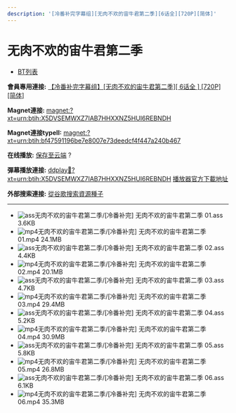 ```yaml
---
description: '[冷番补完字幕组][无肉不欢的宙牛君第二季][6话全][720P][简体]'
---
```


# 无肉不欢的宙牛君第二季

* [BT列表](https://share.dmhy.org/topics/view/437952_6_720P.html#tabs-1)

**會員專用連接:** [【冷番补完字幕组】\[无肉不欢的宙牛君第二季\]\[ 6话全 \] \[720P\]\[简体\]](https://dl.dmhy.org/2016/07/21/bf47591196be7e8007e73deedcf4f447a240b467.torrent)

**Magnet連接:** [magnet:?xt=urn:btih:X5DVSEMWXZ7IAB7HHXXNZ5HUI6REBNDH](https://magnet/?xt=urn:btih:X5DVSEMWXZ7IAB7HHXXNZ5HUI6REBNDH\&dn=\&tr=http%3A%2F%2F208.67.16.113%3A8000%2Fannounce\&tr=udp%3A%2F%2F208.67.16.113%3A8000%2Fannounce\&tr=http%3A%2F%2Ftracker.openbittorrent.com%3A80%2Fannounce\&tr=http%3A%2F%2Ftracker.publicbt.com%3A80%2Fannounce\&tr=http%3A%2F%2Ftracker.prq.to%2Fannounce\&tr=http%3A%2F%2Fopen.acgtracker.com%3A1096%2Fannounce\&tr=http%3A%2F%2Ftr.bangumi.moe%3A6969%2Fannounce\&tr=https%3A%2F%2Ft-115.rhcloud.com%2Fonly_for_ylbud\&tr=http%3A%2F%2Fbtfile.sdo.com%3A6961%2Fannounce\&tr=http%3A%2F%2Fexodus.desync.com%3A6969%2Fannounce\&tr=https%3A%2F%2Ftr.bangumi.moe%3A9696%2Fannounce)

**Magnet連接typeII:** [magnet:?xt=urn:btih:bf47591196be7e8007e73deedcf4f447a240b467](https://magnet/?xt=urn:btih:bf47591196be7e8007e73deedcf4f447a240b467)

**在线播放:** [保存至云端](https://mypikpak.com/drive/url-checker?url=magnet:?xt=urn:btih:bf47591196be7e8007e73deedcf4f447a240b467) ?

**彈幕播放連接:** [ddplay:magnet:?xt=urn:btih:X5DVSEMWXZ7IAB7HHXXNZ5HUI6REBNDH](ddplay:magnet:?xt=urn:btih:X5DVSEMWXZ7IAB7HHXXNZ5HUI6REBNDH\&dn=\&tr=http%3A%2F%2F208.67.16.113%3A8000%2Fannounce\&tr=udp%3A%2F%2F208.67.16.113%3A8000%2Fannounce\&tr=http%3A%2F%2Ftracker.openbittorrent.com%3A80%2Fannounce\&tr=http%3A%2F%2Ftracker.publicbt.com%3A80%2Fannounce\&tr=http%3A%2F%2Ftracker.prq.to%2Fannounce\&tr=http%3A%2F%2Fopen.acgtracker.com%3A1096%2Fannounce\&tr=http%3A%2F%2Ftr.bangumi.moe%3A6969%2Fannounce\&tr=https%3A%2F%2Ft-115.rhcloud.com%2Fonly_for_ylbud\&tr=http%3A%2F%2Fbtfile.sdo.com%3A6961%2Fannounce\&tr=http%3A%2F%2Fexodus.desync.com%3A6969%2Fannounce\&tr=https%3A%2F%2Ftr.bangumi.moe%3A9696%2Fannounce) [播放器官方下載地址](http://www.dandanplay.com/?from=dmhy)

**外部搜索連接:** [從谷歌搜索資源種子](https://www.google.com/search?oe=utf-8\&q=bf47591196be7e8007e73deedcf4f447a240b467)

***

* ![ass](https://share.dmhy.org/images/icon/ass.gif)无肉不欢的宙牛君第二季/\[冷番补完] 无肉不欢的宙牛君第二季 01.ass 3.6KB
* ![mp4](https://share.dmhy.org/images/icon/mp4.gif)无肉不欢的宙牛君第二季/\[冷番补完] 无肉不欢的宙牛君第二季 01.mp4 24.1MB
* ![ass](https://share.dmhy.org/images/icon/ass.gif)无肉不欢的宙牛君第二季/\[冷番补完] 无肉不欢的宙牛君第二季 02.ass 4.4KB
* ![mp4](https://share.dmhy.org/images/icon/mp4.gif)无肉不欢的宙牛君第二季/\[冷番补完] 无肉不欢的宙牛君第二季 02.mp4 20.1MB
* ![ass](https://share.dmhy.org/images/icon/ass.gif)无肉不欢的宙牛君第二季/\[冷番补完] 无肉不欢的宙牛君第二季 03.ass 4.7KB
* ![mp4](https://share.dmhy.org/images/icon/mp4.gif)无肉不欢的宙牛君第二季/\[冷番补完] 无肉不欢的宙牛君第二季 03.mp4 29.4MB
* ![ass](https://share.dmhy.org/images/icon/ass.gif)无肉不欢的宙牛君第二季/\[冷番补完] 无肉不欢的宙牛君第二季 04.ass 5.2KB
* ![mp4](https://share.dmhy.org/images/icon/mp4.gif)无肉不欢的宙牛君第二季/\[冷番补完] 无肉不欢的宙牛君第二季 04.mp4 30.9MB
* ![ass](https://share.dmhy.org/images/icon/ass.gif)无肉不欢的宙牛君第二季/\[冷番补完] 无肉不欢的宙牛君第二季 05.ass 5.8KB
* ![mp4](https://share.dmhy.org/images/icon/mp4.gif)无肉不欢的宙牛君第二季/\[冷番补完] 无肉不欢的宙牛君第二季 05.mp4 26.8MB
* ![ass](https://share.dmhy.org/images/icon/ass.gif)无肉不欢的宙牛君第二季/\[冷番补完] 无肉不欢的宙牛君第二季 06.ass 6.1KB
* ![mp4](https://share.dmhy.org/images/icon/mp4.gif)无肉不欢的宙牛君第二季/\[冷番补完] 无肉不欢的宙牛君第二季 06.mp4 35.3MB
